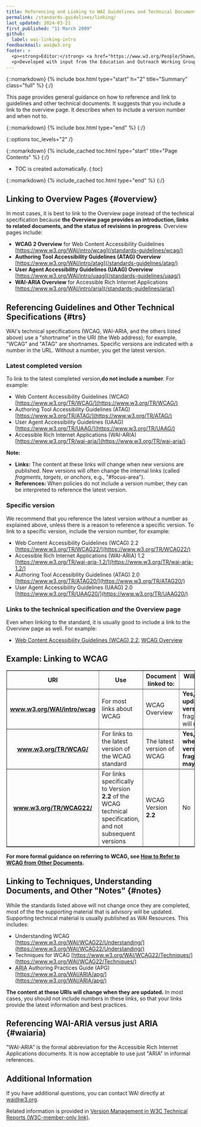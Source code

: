 ```yaml
---
title: Referencing and Linking to WAI Guidelines and Technical Documents
permalink: /standards-guidelines/linking/
last_updated: 2024-03-21
first_published: "11 March 2009"
github:
  label: wai-linking-intro
feedbackmail: wai@w3.org
footer: >
  <p><strong>Editor:</strong> <a href="https://www.w3.org/People/Shawn/">Shawn Lawton Henry</a>.</p>
  <p>Developed with input from the Education and Outreach Working Group (<a href="https://www.w3.org/WAI/EO/">EOWG</a>).</p>
---
```


{::nomarkdown}
{% include box.html type="start" h="2" title="Summary" class="full" %}
{:/}

This page provides general guidance on how to reference and link to guidelines and other technical documents. It suggests that you include a link to the overview page. It describes when to include a version number and when not to.

{::nomarkdown}
{% include box.html type="end" %}
{:/}

{::options toc_levels="2" /}

{::nomarkdown}
{% include_cached toc.html type="start" title="Page Contents" %}
{:/}

-   TOC is created automatically.
{:toc}

{::nomarkdown}
{% include_cached toc.html type="end" %}
{:/}

## Linking to Overview Pages {#overview}

In most cases, it is best to link to  the Overview page instead of the technical specification because **the Overview page provides an introduction, links to related documents, and the status of revisions in progress**. Overview pages include:

- **WCAG 2 Overview** for Web Content Accessibility Guidelines [https://www.w3.org/WAI/intro/wcag](/standards-guidelines/wcag/)
- **Authoring Tool Accessibility Guidelines (ATAG) Overview** [https://www.w3.org/WAI/intro/atag](/standards-guidelines/atag/)
- **User Agent Accessibility Guidelines (UAAG) Overview** [https://www.w3.org/WAI/intro/uaag](/standards-guidelines/uaag/)
- **WAI-ARIA Overview** for Accessible Rich Internet Applications [https://www.w3.org/WAI/intro/aria](/standards-guidelines/aria/)

## Referencing Guidelines and Other Technical Specifications {#trs}

WAI's technical specifications (WCAG, WAI-ARIA, and the others listed above)  use a "shortname" in the URI (the Web address); for example, "WCAG" and "ATAG" are  shortnames. Specific versions are indicated with a number in the URL. Without a number, you get the latest version.

### Latest completed version

To link to the latest completed version,**do not include a number**. For example:

- Web Content Accessibility Guidelines (WCAG) [https://www.w3.org/TR/WCAG/](https://www.w3.org/TR/WCAG/)
- Authoring Tool Accessibility Guidelines (ATAG) [https://www.w3.org/TR/ATAG/](https://www.w3.org/TR/ATAG/)
- User Agent Accessibility Guidelines (UAAG) [https://www.w3.org/TR/UAAG/](https://www.w3.org/TR/UAAG/)
- Accessible Rich Internet Applications (WAI-ARIA) [https://www.w3.org/TR/wai-aria/](https://www.w3.org/TR/wai-aria/)

**Note:**

- **Links:** The content at these links will change when new versions are published. New versions will  often  change the internal links (called <dfn>fragments</dfn>, <dfn>targets</dfn>, or <dfn>anchors</dfn>, e.g., "#focus-area").
- **References:** When policies do not include a version number, they can be interpreted to reference the latest version.

### Specific version

We recommend that you reference the latest version <em>without</em> a number as explained above, unless there is a  reason to reference a specific version. To link to a specific version, include the version number, for example:

- Web Content Accessibility Guidelines (WCAG) 2.2 [https://www.w3.org/TR/WCAG22/](https://www.w3.org/TR/WCAG22/)
-  Accessible Rich Internet Applications (WAI-ARIA) 1.2 [https://www.w3.org/TR/wai-aria-1.2/](https://www.w3.org/TR/wai-aria-1.2/)
- Authoring Tool Accessibility Guidelines (ATAG) 2.0 [https://www.w3.org/TR/ATAG20/](https://www.w3.org/TR/ATAG20/)
- User Agent Accessibility Guidelines (UAAG) 2.0 [https://www.w3.org/TR/UAAG20/](https://www.w3.org/TR/UAAG20/)

### Links to the technical specification _and_ the Overview page

Even when linking to the standard, it is usually good to include a link to the Overview page as well. For example:

- [Web Content Accessibility Guidelines (WCAG) 2.2](https://www.w3.org/TR/WCAG22), [WCAG Overview](/standards-guidelines/wcag/)

<div class="fullwidth">
  <h2><a name="wcag" id="wcag"></a>Example: Linking to WCAG</h2>
  <table border="1" cellpadding="10">
    <tbody>
      <tr>
        <th scope="col">URI</th>
        <th scope="col">Use</th>
        <th scope="col">Document linked to:</th>
        <th scope="col">Will the content at this   URI change?</th>
      </tr>
      <tr>
        <th scope="row"><a href="{{ "/standards-guidelines/wcag/" | relative_url }}">www.w3.org/<strong>WAI/intro/wcag</strong></a></th>
        <td>For most links about WCAG</td>
        <td>WCAG Overview</td>
        <td><strong>Yes, content will be updated with new versions,</strong> but the fragments/targets/anchors will mostly remain stable</td>
      </tr>
      <tr>
        <th scope="row"><a href="https://www.w3.org/TR/WCAG/">www.w3.org/TR/<strong>WCAG</strong>/</a></th>
        <td>For links to the latest version of the WCAG standard</td>
        <td>The latest version of WCAG</td>
        <td><strong>Yes, content will change when there are new versions, and fragments/targets/anchors may also change</strong></td>
      </tr>
      <tr>
        <th scope="row"><a href="https://www.w3.org/TR/WCAG22/">www.w3.org/TR/<strong>WCAG22</strong>/</a></th>
        <td>For links specifically to Version <strong>2.2</strong> of the WCAG technical
          specification, and not subsequent versions</td>
        <td>WCAG Version <strong>2.2</strong></td>
        <td>No</td>
      </tr>
    </tbody>
  </table>
</div>

**For more formal guidance on referring to WCAG, see [How to Refer to WCAG from Other Documents](https://www.w3.org/WAI/WCAG22/Understanding/refer-to-wcag).**

## Linking to Techniques, Understanding Documents, and Other "Notes" {#notes}

While the standards listed above will not change once they are completed, most of the the supporting  material that is advisory will be updated. Supporting technical material is usually published as WAI Resources. This includes:

- Understanding WCAG [https://www.w3.org/WAI/WCAG22/Understanding/](https://www.w3.org/WAI/WCAG22/Understanding/)
- Techniques for WCAG [https://www.w3.org/WAI/WCAG22/Techniques/](https://www.w3.org/WAI/WCAG22/Techniques/)
- <abbr title="Accessible Rich Internet Applications">ARIA</abbr> Authoring Practices Guide (APG) [https://www.w3.org/WAI/ARIA/apg/](https://www.w3.org/WAI/ARIA/apg/)

**The content at these URIs will change when they are updated.** In most cases, you should not include numbers in these links, so that your links provide the latest information and best practices.

<!-- 
<h3>Stable "dated URIs"</h3>
<p>In rare cases when you want to link to specific information in a Technique or other Note, **and not the latest information**, use the &quot;dated URI&quot; that is listed at the top of the main web page under "This version:". For example:</p>
<blockquote>The <code>&lt;a href="https://www.w3.org/TR/2008/NOTE-WCAG20-TECHS-20081211/"&gt;</code>Techniques for WCAG 2.0 published 11 December 2008<code>&lt;/a&gt;</code> states that "The WCAG WG encourages submission of such techniques so they can be considered for inclusion in this document...".</blockquote>
-->

## Referencing WAI-ARIA versus just ARIA {#waiaria)

"WAI-ARIA" is the formal abbreviation for the Accessible Rich Internet Applications documents. It is now acceptable to use just &quot;ARIA&quot; in informal references.

## Additional Information

If you have additional questions, you can contact WAI directly at [wai@w3.org](mailto:wai@w3.org).

Related information is provided in [Version Management in W3C Technical Reports (W3C-member-only link)](https://www.w3.org/2005/05/tr-versions).
